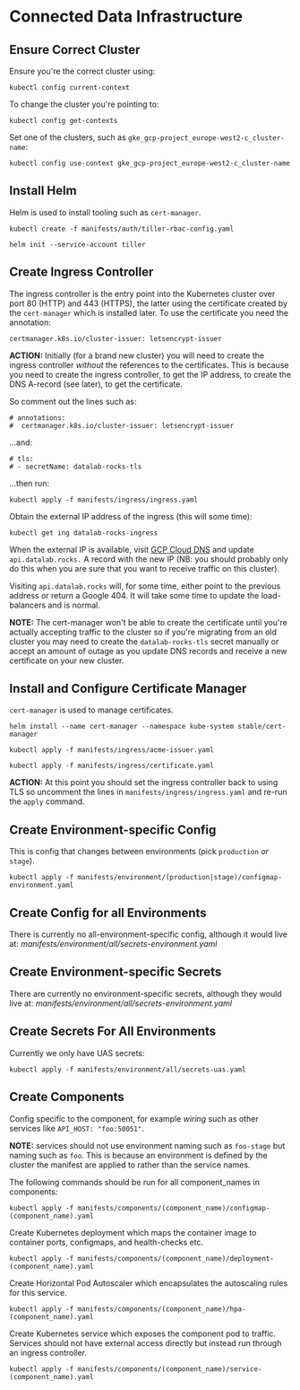 # Connected Data Infrastructure

## Ensure Correct Cluster
Ensure you're the correct cluster using:
```
kubectl config current-context
```

To change the cluster you're pointing to:
```
kubectl config get-contexts
```

Set one of the clusters, such as `gke_gcp-project_europe-west2-c_cluster-name`:
```
kubectl config use-context gke_gcp-project_europe-west2-c_cluster-name
```

## Install Helm
Helm is used to install tooling such as `cert-manager`.
```
kubectl create -f manifests/auth/tiller-rbac-config.yaml
```
```
helm init --service-account tiller
```

## Create Ingress Controller
The ingress controller is the entry point into the Kubernetes cluster over port
80 (HTTP) and 443 (HTTPS), the latter using the certificate created by the
`cert-manager` which is installed later. To use the certificate you need the
annotation:
```
certmanager.k8s.io/cluster-issuer: letsencrypt-issuer
```

__ACTION:__ Initially (for a brand new cluster) you will need to
create the ingress controller *without* the references to the certificates. This
is because you need to create the ingress controller, to get the IP address, to
create the DNS A-record (see later), to get the certificate.

So comment out the lines such as:

```
# annotations:
#  certmanager.k8s.io/cluster-issuer: letsencrypt-issuer
```
...and:

```
# tls:
# - secretName: datalab-rocks-tls
```
...then run:
```
kubectl apply -f manifests/ingress/ingress.yaml
```
Obtain the external IP address of the ingress (this will some time):
```
kubectl get ing datalab-rocks-ingress
```

When the external IP is available, visit
[GCP Cloud DNS](https://console.cloud.google.com/net-services/dns/zones/datalab-rocks?project=bbc-datalab)
and update `api.datalab.rocks.` A record with the new IP (NB: you should probably
only do this when you are sure that you want to receive traffic on this cluster).

Visiting `api.datalab.rocks` will, for some time, either point to the previous
address or return a Google 404. It will take some time to update the
load-balancers and is normal.

__NOTE:__ The cert-manager won't be able to create the certificate until you're
actually accepting traffic to the cluster so if you're migrating from an old
cluster you may need to create the `datalab-rocks-tls` secret manually or accept
an amount of outage as you update DNS records and receive a new certificate on
your new cluster.

## Install and Configure Certificate Manager
`cert-manager` is used to manage certificates.
```
helm install --name cert-manager --namespace kube-system stable/cert-manager
```
```
kubectl apply -f manifests/ingress/acme-issuer.yaml
```
```
kubectl apply -f manifests/ingress/certificate.yaml
```

__ACTION:__ At this point you should set the ingress controller back to using TLS so
uncomment the lines in `manifests/ingress/ingress.yaml` and re-run the `apply`
command.

## Create Environment-specific Config
This is config that changes between environments (pick `production` _or_ `stage`).
```
kubectl apply -f manifests/environment/(production|stage)/configmap-environment.yaml
```

## Create Config for all Environments
There is currently no all-environment-specific config, although it would live at:
_manifests/environment/all/secrets-environment.yaml_

## Create Environment-specific Secrets
There are currently no environment-specific secrets, although they would live at:
_manifests/environment/all/secrets-environment.yaml_

## Create Secrets For All Environments
Currently we only have UAS secrets:
```
kubectl apply -f manifests/environment/all/secrets-uas.yaml
```

## Create Components
Config specific to the component, for example _wiring_ such as other services
like `API_HOST: "foo:50051"`.

__NOTE:__ services should not use environment naming such as `foo-stage` but
naming such as `foo`. This is because an environment is defined by the cluster
the manifest are applied to rather than the service names.

The following commands should be run for all component_names in components:
```
kubectl apply -f manifests/components/(component_name)/configmap-(component_name).yaml
```
Create Kubernetes deployment which maps the container image to container ports,
configmaps, and health-checks etc.
```
kubectl apply -f manifests/components/(component_name)/deployment-(component_name).yaml
```
Create Horizontal Pod Autoscaler which encapsulates the autoscaling rules for
this service.
```
kubectl apply -f manifests/components/(component_name)/hpa-(component_name).yaml
```
Create Kubernetes service which exposes the component pod to traffic. Services
should not have external access directly but instead run through an ingress
controller.
```
kubectl apply -f manifests/components/(component_name)/service-(component_name).yaml
```
